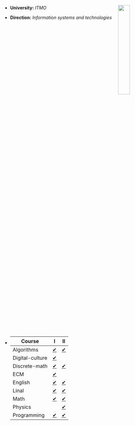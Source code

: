 <p><img src= "http://pa1.narvii.com/6846/ebf10202ce1a5f9ab6537d7388ae5eb0b35f22ce_00.gif" width = "27%" align = "right"></p>

+ **University:**  *ITMO*

+ **Direction:**  *Information systems and technologies* 

+   | Course          | I                                              | II                                         | 
    | ---             | ---                                            | ---                                        |
    | Algorithms      | [✔](./Algorithms/I%20semester)                 | [✔](./Algorithms/II%20semester)            |
    | Digital-culture | [✔](./Digital-culture/I%20semester)            |                                            |
    | Discrete-math   | [✔](./Discrete-math/I%20semester)              | [✔](./Discrete-math/II%20semester)         |
    | ECM             | [✔](./Electronic-counter-machine/I%20semester) |                                            |
    | English         | [✔](./English/I%20semester)                    | [✔](./English/II%20semester)               |
    | Linal           | [✔](./Linal/I%20semester)                      | [✔](./Linal/II%20semester)                 |
    | Math            | [✔](./Mathematical-analysis/I%20semester)      | [✔](./Mathematical-analysis/II%20semester) |
    | Physics         |                                                | [✔](./Physics/II%20semester)               |
    | Programming     | [✔](./Programming/I%20semester)                | [✔](./Programming/II%20semester)           |
